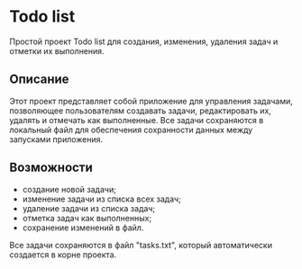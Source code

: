 # Todo list

Простой проект Todo list для создания, изменения, удаления задач и отметки их выполнения.

## Описание

Этот проект представляет собой приложение для управления задачами, позволяющее пользователям создавать задачи, редактировать их, удалять и отмечать как выполненные. 
Все задачи сохраняются в локальный файл для обеспечения сохранности данных между запусками приложения.

## Возможности

- создание новой задачи;
- изменение задачи из списка всех задач;
- удаление задачи из списка задач;
- отметка задач как выполненных;
- сохранение изменений в файл.

Все задачи сохраняются в файл "tasks.txt", который автоматически создается в корне проекта.